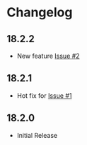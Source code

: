 # Changelog

## 18.2.2
- New feature [Issue #2](https://github.com/rafael-trevisan/apex-plugin-ig_simple_checkbox/issues/2)

## 18.2.1
- Hot fix for [Issue #1](https://github.com/rafael-trevisan/apex-plugin-ig_simple_checkbox/issues/1)

## 18.2.0
- Initial Release
